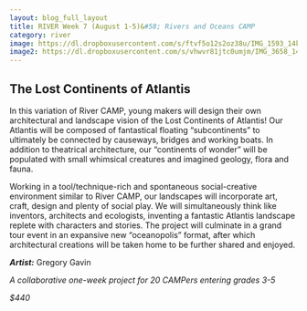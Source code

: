 ```yaml
---
layout: blog_full_layout
title: RIVER Week 7 (August 1-5)&#58; Rivers and Oceans CAMP
category: river
image: https://dl.dropboxusercontent.com/s/ftvf5o12s2oz38u/IMG_1593_14k.jpg?dl=0
image2: https://dl.dropboxusercontent.com/s/vhwvr81jtc0umjm/IMG_3658_14k.jpg?dl=0
---
```


## The Lost Continents of Atlantis

In this variation of River CAMP, young makers will design their own architectural and landscape vision of the Lost Continents of Atlantis!  Our Atlantis will be composed of fantastical floating “subcontinents” to ultimately be connected by causeways, bridges and working boats. In addition to theatrical architecture, our “continents of wonder” will be populated with small whimsical creatures and imagined geology, flora and fauna. 

Working in a tool/technique-rich and spontaneous social-creative environment similar to River CAMP, our landscapes will incorporate art, craft, design and plenty of social play. We will simultaneously think like inventors, architects and ecologists, inventing a fantastic Atlantis landscape replete with characters and stories.  The project will culminate in a grand tour event in an expansive new “oceanopolis” format, after which architectural creations will be taken home to be further shared and enjoyed. 

**_Artist:_** Gregory Gavin

*A collaborative one-week project for 20 CAMPers entering grades 3-5*

_$440_
